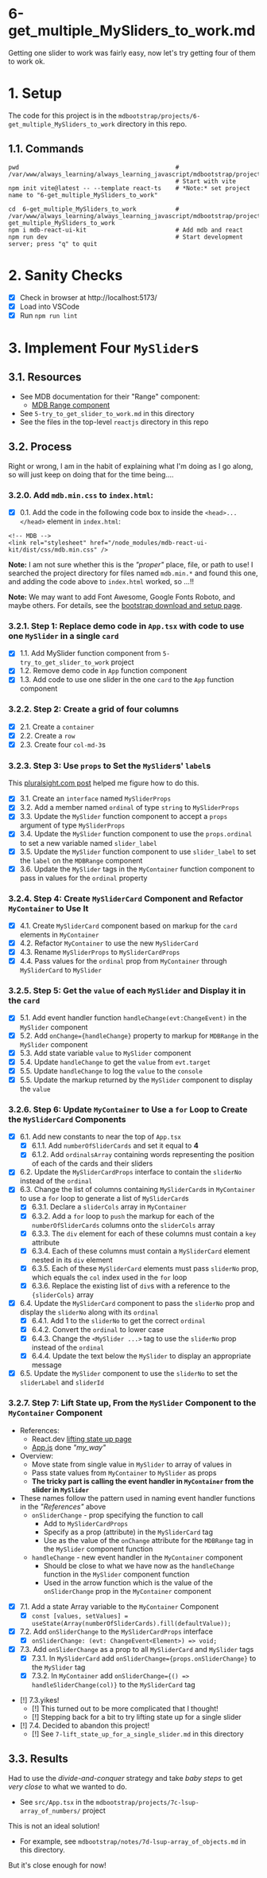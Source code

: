 
# 6-get_multiple_MySliders_to_work.md

Getting one slider to work was fairly easy, now let's try getting four of them to work ok.

# 1. Setup

The code for this project is in the `mdbootstrap/projects/6-get_multiple_MySliders_to_work` directory in this repo.

## 1.1. Commands

```
pwd                                            # /var/www/always_learning/always_learning_javascript/mdbootstrap/projects
                                               # Start with vite
npm init vite@latest -- --template react-ts    # *Note:* set project name to "6-get_multiple_MySliders_to_work"

cd  6-get_multiple_MySliders_to_work           # /var/www/always_learning/always_learning_javascript/mdbootstrap/projects/6-get_multiple_MySliders_to_work
npm i mdb-react-ui-kit                         # Add mdb and react
npm run dev                                    # Start development server; press "q" to quit
```

# 2. Sanity Checks

- [x] Check in browser at http://localhost:5173/
- [x] Load into VSCode
- [x] Run `npm run lint`

# 3. Implement Four `MySlider`s

## 3.1. Resources

- See MDB documentation for their "Range" component:
  - [MDB Range component](https://mdbootstrap.com/docs/react/forms/range/)
- See `5-try_to_get_slider_to_work.md` in this directory
- See the files in the top-level `reactjs` directory in this repo

## 3.2. Process

Right or wrong, I am in the habit of explaining what I'm doing as I go along, so
will just keep on doing that for the time being....

### 3.2.0. Add `mdb.min.css` to `index.html`:

- [x] 0.1. Add the code in the following code box to inside the `<head>...</head>` element in `index.html`:

```
<!-- MDB -->
<link rel="stylesheet" href="/node_modules/mdb-react-ui-kit/dist/css/mdb.min.css" />
```

**Note:** I am not sure whether this is the *"proper"* place, file, or path to use!
I searched the project directory for files named `mdb.min.*` and found this one, and adding the code above to `index.html` worked, so ...!!

**Note:** We may want to add Font Awesome, Google Fonts Roboto, and maybe others.
For details, see the
[bootstrap download and setup page](https://mdbootstrap.com/learn/mdb-foundations/bootstrap/download-and-setup/).

### 3.2.1. Step 1: Replace demo code in `App.tsx` with code to use one `MySlider` in a single `card`

  - [x] 1.1. Add MySlider function component from `5-try_to_get_slider_to_work` project
  - [x] 1.2. Remove demo code in `App` function component
  - [x] 1.3. Add code to use one slider in the one `card` to the `App` function component

### 3.2.2. Step 2: Create a grid of four columns

- [x] 2.1. Create a `container`
- [x] 2.2. Create a `row`
- [x] 2.3. Create four `col-md-3`s

### 3.2.3. Step 3: Use `props` to Set the `MySlider`s' `label`s

This
[pluralsight.com post](https://www.pluralsight.com/guides/defining-props-in-react-function-component-with-typescript)
helped me figure how to do this.

- [x] 3.1. Create an `interface` named `MySliderProps`
- [x] 3.2. Add a member named `ordinal` of type `string` to `MySliderProps`
- [x] 3.3. Update the `MySlider` function component to accept a `props` argument of type `MySliderProps`
- [x] 3.4. Update the `MySlider` function component to use the `props.ordinal` to set a new variable named `slider_label`
- [x] 3.5. Update the `MySlider` function component to use `slider_label` to set the `label` on the `MDBRange` component
- [x] 3.6. Update the `MySlider` tags in the `MyContainer` function component to pass in values for the `ordinal` property

### 3.2.4. Step 4: Create `MySliderCard` Component and Refactor `MyContainer` to Use It

- [x] 4.1. Create `MySliderCard` component based on markup for the `card` elements in `MyContainer`
- [x] 4.2. Refactor `MyContainer` to use the new `MySliderCard`
- [x] 4.3. Rename `MySliderProps` to `MySliderCardProps`
- [x] 4.4. Pass values for the `ordinal` prop from `MyContainer` through `MySliderCard` to `MySlider`

### 3.2.5. Step 5: Get the `value` of each `MySlider` and Display it in the `card`

- [x] 5.1. Add event handler function `handleChange(evt:ChangeEvent)` in the `MySlider` component
- [x] 5.2. Add `onChange={handleChange}` property to markup for `MDBRange` in the `MySlider` component
- [x] 5.3. Add state variable `value` to `MySlider` component
- [x] 5.4. Update `handleChange` to get the `value` from `evt.target`
- [x] 5.5. Update `handleChange` to log the `value` to the `console`
- [x] 5.5. Update the markup returned by the `MySlider` component to display the `value`

### 3.2.6. Step 6: Update `MyContainer` to Use a `for` Loop to Create the `MySliderCard` Components

- [x] 6.1. Add new constants to near the top of `App.tsx`
  - [x] 6.1.1. Add `numberOfSliderCards` and set it equal to **4**
  - [x] 6.1.2.  Add `ordinalsArray` containing words representing the position of each of the cards and their sliders
- [x] 6.2. Update the `MySliderCardProps` interface to contain the `sliderNo` instead of the `ordinal`
- [x] 6.3. Change the list of columns containing `MySliderCard`s in `MyContainer` to use a `for` loop to generate a list of `MySliderCard`s
  - [x] 6.3.1. Declare a `sliderCols` array in `MyContainer`
  - [x] 6.3.2. Add a `for` loop to `push` the markup for each of the `numberOfSliderCards` columns onto the `sliderCols` array
  - [x] 6.3.3. The `div` element for each of these columns must contain a `key` attribute
  - [x] 6.3.4. Each of these columns must contain a `MySliderCard` element nested in its `div` element
  - [x] 6.3.5. Each of these `MySliderCard` elements must pass `sliderNo` prop, which equals the `col` index used in the `for` loop
  - [x] 6.3.6. Replace the existing list of `div`s with a reference to the `{sliderCols}` array
- [x] 6.4. Update the `MySliderCard` component to pass the `sliderNo` prop and display the `sliderNo` along with its `ordinal`
  - [x] 6.4.1. Add 1 to the `sliderNo` to get the correct `ordinal`
  - [x] 6.4.2. Convert the `ordinal` to lower case
  - [x] 6.4.3. Change the `<MySlider ...>` tag to use the `sliderNo` prop instead of the `ordinal`
  - [x] 6.4.4. Update the text below the `MySlider` to display an appropriate message
- [x] 6.5. Update the `MySlider` component to use the `sliderNo` to set the `sliderLabel` and `sliderId`

### 3.2.7. Step 7: Lift State up, From the `MySlider` Component to the `MyContainer` Component

- References:
  - React.dev [lifting state up page](https://react.dev/learn/tutorial-tic-tac-toe#lifting-state-up)
  - [App.js](https://github.com/tomwhartung/always_learning_javascript/blob/master/reactjs/projects/ttt-my_way-app/src/App.js) done *"my_way"*
- Overview:
  - Move state from single value in `MySlider` to array of values in
  - Pass state values from `MyContainer` to `MySlider` as props
  - **The tricky part is calling the event handler in `MyContainer` from the slider in `MySlider`**
- These names follow the pattern used in naming event handler functions in the *"References"* above
  - `onSliderChange` - prop specifying the function to call
    - Add to `MySliderCardProps`
    - Specify as a prop (attribute) in the `MySliderCard` tag
    - Use as the value of the `onChange` attribute for the `MDBRange` tag in the `MySlider` component function
  - `handleChange` - new event handler in the `MyContainer` component
    - Should be close to what we have now as the `handleChange` function in the `MySlider` component function
    - Used in the arrow function which is the value of the `onSliderChange` prop in the `MyContainer` component

- [x] 7.1. Add a state Array variable to the `MyContainer` Component
  - [x] `const [values, setValues] = useState(Array(numberOfSliderCards).fill(defaultValue));`
- [x] 7.2. Add `onSliderChange` to the `MySliderCardProps` interface
  - [x] `onSliderChange: (evt: ChangeEvent<Element>) => void;`
- [x] 7.3. Add `onSliderChange` as a prop to all `MySliderCard` and `MySlider` tags
  - [x] 7.3.1. In `MySliderCard` add `onSliderChange={props.onSliderChange}` to the `MySlider` tag
  - [x] 7.3.2. In `MyContainer` add `onSliderChange={() => handleSliderChange(col)}` to the `MySliderCard` tag
- [!] 7.3.yikes!
  - [!] This turned out to be more complicated that I thought!
  - [!] Stepping back for a bit to try lifting state up for a single slider
- [!] 7.4. Decided to abandon this project!
  - [!] See `7-lift_state_up_for_a_single_slider.md` in this directory

## 3.3. Results

Had to use the *divide-and-conquer* strategy and take *baby steps* to get *very close* to what we wanted to do.

- See `src/App.tsx` in the `mdbootstrap/projects/7c-lsup-array_of_numbers/` project

This is not an ideal solution!

- For example, see `mdbootstrap/notes/7d-lsup-array_of_objects.md` in this directory.

But it's close enough for now!

